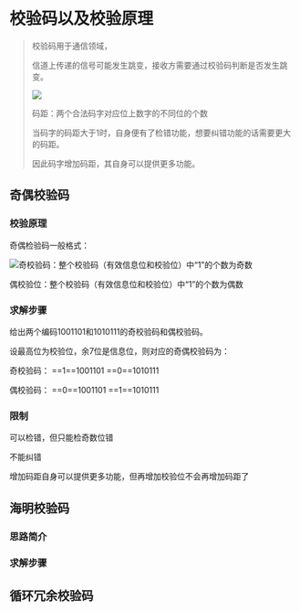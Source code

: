 # 校验码以及校验原理 

> 校验码用于通信领域，
>
> 信道上传递的信号可能发生跳变，接收方需要通过校验码判断是否发生跳变。
>
> ![](https://lqr-1317479009.cos.ap-shanghai.myqcloud.com/%E6%A0%A1%E9%AA%8C%E5%8E%9F%E7%90%86.jpg)
>
> 码距：两个合法码字对应位上数字的不同位的个数
>
> 当码字的码距大于1时，自身便有了检错功能，想要纠错功能的话需要更大的码距。
>
> 因此码字增加码距，其自身可以提供更多功能。



## 奇偶校验码

### 校验原理

奇偶检验码一般格式：

![](https://lqr-1317479009.cos.ap-shanghai.myqcloud.com/%E5%A5%87%E5%81%B6%E6%A0%A1%E9%AA%8C%E7%A0%81.png)奇校验码：整个校验码（有效信息位和校验位）中“1”的个数为奇数

偶校验位：整个校验码（有效信息位和校验位）中“1”的个数为偶数



### 求解步骤

给出两个编码1001101和1010111的奇校验码和偶校验码。

设最高位为校验位，余7位是信息位，则对应的奇偶校验码为：

奇校验码：      ==1==1001101           ==0==1010111

偶校验码：      ==0==1001101           ==1==1010111



### 限制

可以检错，但只能检奇数位错

不能纠错

增加码距自身可以提供更多功能，但再增加校验位不会再增加码距了



## 海明校验码

### 思路简介



### 求解步骤







## 循环冗余校验码

